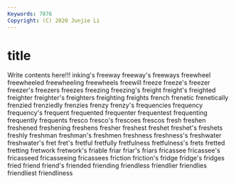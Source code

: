 ```yaml
---
Keywords: 7876
Copyright: (C) 2020 Junjie Li
---
```


# title

Write contents here!!!
inking's 
freeway 
freeway's 
freeways 
freewheel 
freewheeled 
freewheeling 
freewheels 
freewill
freeze 
freeze's 
freezer 
freezer's 
freezers 
freezes 
freezing 
freezing's 
freight 
freight's
freighted 
freighter 
freighter's 
freighters 
freighting 
freights 
french 
frenetic 
frenetically 
frenzied
frenziedly 
frenzies 
frenzy 
frenzy's 
frequencies 
frequency 
frequency's 
frequent 
frequented 
frequenter
frequentest 
frequenting 
frequently 
frequents 
fresco 
fresco's 
frescoes 
frescos 
fresh 
freshen
freshened 
freshening 
freshens 
fresher 
freshest 
freshet 
freshet's 
freshets 
freshly 
freshman
freshman's 
freshmen 
freshness 
freshness's 
freshwater 
freshwater's 
fret 
fret's 
fretful 
fretfully
fretfulness 
fretfulness's 
frets 
fretted 
fretting 
fretwork 
fretwork's 
friable 
friar 
friar's
friars 
fricassee 
fricassee's 
fricasseed 
fricasseeing 
fricassees 
friction 
friction's 
fridge 
fridge's
fridges 
fried 
friend 
friend's 
friended 
friending 
friendless 
friendlier 
friendlies 
friendliest
friendliness 
